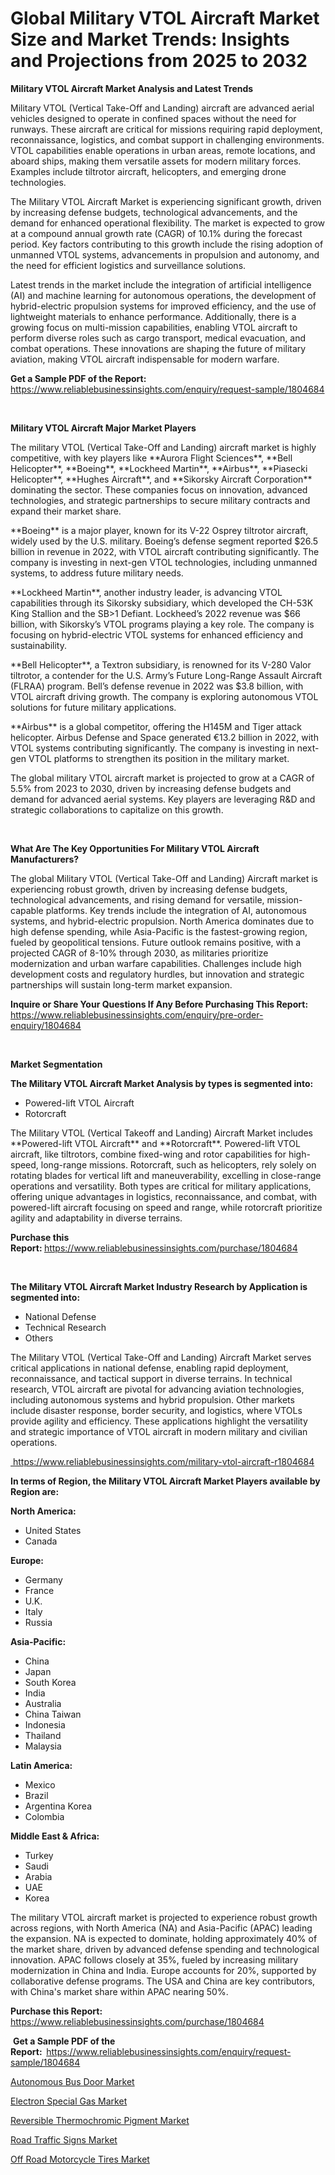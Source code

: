 <p><h1>Global Military VTOL Aircraft Market Size and Market Trends: Insights and Projections from 2025 to 2032</h1></p><p><strong>Military VTOL Aircraft Market Analysis and Latest Trends</strong></p>
<p><p>Military VTOL (Vertical Take-Off and Landing) aircraft are advanced aerial vehicles designed to operate in confined spaces without the need for runways. These aircraft are critical for missions requiring rapid deployment, reconnaissance, logistics, and combat support in challenging environments. VTOL capabilities enable operations in urban areas, remote locations, and aboard ships, making them versatile assets for modern military forces. Examples include tiltrotor aircraft, helicopters, and emerging drone technologies.</p><p>The Military VTOL Aircraft Market is experiencing significant growth, driven by increasing defense budgets, technological advancements, and the demand for enhanced operational flexibility. The market is expected to grow at a compound annual growth rate (CAGR) of 10.1% during the forecast period. Key factors contributing to this growth include the rising adoption of unmanned VTOL systems, advancements in propulsion and autonomy, and the need for efficient logistics and surveillance solutions.</p><p>Latest trends in the market include the integration of artificial intelligence (AI) and machine learning for autonomous operations, the development of hybrid-electric propulsion systems for improved efficiency, and the use of lightweight materials to enhance performance. Additionally, there is a growing focus on multi-mission capabilities, enabling VTOL aircraft to perform diverse roles such as cargo transport, medical evacuation, and combat operations. These innovations are shaping the future of military aviation, making VTOL aircraft indispensable for modern warfare.</p></p>
<p><strong>Get a Sample PDF of the Report:&nbsp;</strong> <a href="https://www.reliablebusinessinsights.com/enquiry/request-sample/1804684?utm_campaign=1113&utm_medium=2&utm_source=Github&utm_content=ia&utm_term=22012025&utm_id=military-vtol-aircraft">https://www.reliablebusinessinsights.com/enquiry/request-sample/1804684</a></p>
<p>&nbsp;</p>
<p><strong>Military VTOL Aircraft Major Market Players</strong></p>
<p><p>The military VTOL (Vertical Take-Off and Landing) aircraft market is highly competitive, with key players like **Aurora Flight Sciences**, **Bell Helicopter**, **Boeing**, **Lockheed Martin**, **Airbus**, **Piasecki Helicopter**, **Hughes Aircraft**, and **Sikorsky Aircraft Corporation** dominating the sector. These companies focus on innovation, advanced technologies, and strategic partnerships to secure military contracts and expand their market share.</p><p>**Boeing** is a major player, known for its V-22 Osprey tiltrotor aircraft, widely used by the U.S. military. Boeing’s defense segment reported $26.5 billion in revenue in 2022, with VTOL aircraft contributing significantly. The company is investing in next-gen VTOL technologies, including unmanned systems, to address future military needs.</p><p>**Lockheed Martin**, another industry leader, is advancing VTOL capabilities through its Sikorsky subsidiary, which developed the CH-53K King Stallion and the SB>1 Defiant. Lockheed’s 2022 revenue was $66 billion, with Sikorsky’s VTOL programs playing a key role. The company is focusing on hybrid-electric VTOL systems for enhanced efficiency and sustainability.</p><p>**Bell Helicopter**, a Textron subsidiary, is renowned for its V-280 Valor tiltrotor, a contender for the U.S. Army’s Future Long-Range Assault Aircraft (FLRAA) program. Bell’s defense revenue in 2022 was $3.8 billion, with VTOL aircraft driving growth. The company is exploring autonomous VTOL solutions for future military applications.</p><p>**Airbus** is a global competitor, offering the H145M and Tiger attack helicopter. Airbus Defense and Space generated €13.2 billion in 2022, with VTOL systems contributing significantly. The company is investing in next-gen VTOL platforms to strengthen its position in the military market.</p><p>The global military VTOL aircraft market is projected to grow at a CAGR of 5.5% from 2023 to 2030, driven by increasing defense budgets and demand for advanced aerial systems. Key players are leveraging R&D and strategic collaborations to capitalize on this growth.</p></p>
<p>&nbsp;</p>
<p><strong>What Are The Key Opportunities For Military VTOL Aircraft Manufacturers?</strong></p>
<p><p>The global Military VTOL (Vertical Take-Off and Landing) Aircraft market is experiencing robust growth, driven by increasing defense budgets, technological advancements, and rising demand for versatile, mission-capable platforms. Key trends include the integration of AI, autonomous systems, and hybrid-electric propulsion. North America dominates due to high defense spending, while Asia-Pacific is the fastest-growing region, fueled by geopolitical tensions. Future outlook remains positive, with a projected CAGR of 8-10% through 2030, as militaries prioritize modernization and urban warfare capabilities. Challenges include high development costs and regulatory hurdles, but innovation and strategic partnerships will sustain long-term market expansion.</p></p>
<p><strong>Inquire or Share Your Questions If Any Before Purchasing This Report:</strong> <a href="https://www.reliablebusinessinsights.com/enquiry/pre-order-enquiry/1804684?utm_campaign=1113&utm_medium=2&utm_source=Github&utm_content=ia&utm_term=22012025&utm_id=military-vtol-aircraft">https://www.reliablebusinessinsights.com/enquiry/pre-order-enquiry/1804684</a></p>
<p>&nbsp;</p>
<p><strong>Market Segmentation</strong></p>
<p><strong>The Military VTOL Aircraft Market Analysis by types is segmented into:</strong></p>
<p><ul><li>Powered-lift VTOL Aircraft</li><li>Rotorcraft</li></ul></p>
<p><p>The Military VTOL (Vertical Takeoff and Landing) Aircraft Market includes **Powered-lift VTOL Aircraft** and **Rotorcraft**. Powered-lift VTOL aircraft, like tiltrotors, combine fixed-wing and rotor capabilities for high-speed, long-range missions. Rotorcraft, such as helicopters, rely solely on rotating blades for vertical lift and maneuverability, excelling in close-range operations and versatility. Both types are critical for military applications, offering unique advantages in logistics, reconnaissance, and combat, with powered-lift aircraft focusing on speed and range, while rotorcraft prioritize agility and adaptability in diverse terrains.</p></p>
<p><strong>Purchase this Report:&nbsp;</strong><a href="https://www.reliablebusinessinsights.com/purchase/1804684?utm_campaign=1113&utm_medium=2&utm_source=Github&utm_content=ia&utm_term=22012025&utm_id=military-vtol-aircraft">https://www.reliablebusinessinsights.com/purchase/1804684</a></p>
<p>&nbsp;</p>
<p><strong>The Military VTOL Aircraft Market Industry Research by Application is segmented into:</strong></p>
<p><ul><li>National Defense</li><li>Technical Research</li><li>Others</li></ul></p>
<p><p>The Military VTOL (Vertical Take-Off and Landing) Aircraft Market serves critical applications in national defense, enabling rapid deployment, reconnaissance, and tactical support in diverse terrains. In technical research, VTOL aircraft are pivotal for advancing aviation technologies, including autonomous systems and hybrid propulsion. Other markets include disaster response, border security, and logistics, where VTOLs provide agility and efficiency. These applications highlight the versatility and strategic importance of VTOL aircraft in modern military and civilian operations.</p></p>
<p><a href="https://www.reliablebusinessinsights.com/military-vtol-aircraft-r1804684?utm_campaign=1113&utm_medium=2&utm_source=Github&utm_content=ia&utm_term=22012025&utm_id=military-vtol-aircraft">&nbsp;https://www.reliablebusinessinsights.com/military-vtol-aircraft-r1804684</a></p>
<p><strong>In terms of Region, the Military VTOL Aircraft Market Players available by Region are:</strong></p>
<p>
    <p> <strong> North America: </strong>
        <ul>
            <li>United States</li>
            <li>Canada</li>
        </ul>
        </p> 
    <p> <strong> Europe: </strong>
        <ul>
            <li>Germany</li>
            <li>France</li>
            <li>U.K.</li>
            <li>Italy</li>
            <li>Russia</li>
        </ul>
        </p> 
    <p> <strong> Asia-Pacific: </strong>
        <ul>
            <li>China</li>
            <li>Japan</li>
            <li>South Korea</li>
            <li>India</li>
            <li>Australia</li>
            <li>China Taiwan</li>
            <li>Indonesia</li>
            <li>Thailand</li>
            <li>Malaysia</li>
        </ul>
        </p> 
    <p> <strong> Latin America: </strong>
        <ul>
            <li>Mexico</li>
            <li>Brazil</li>
            <li>Argentina Korea</li>
            <li>Colombia</li>
        </ul>
        </p> 
    <p> <strong> Middle East & Africa: </strong>
        <ul>
            <li>Turkey</li>
            <li>Saudi</li>
            <li>Arabia</li>
            <li>UAE</li>
            <li>Korea</li>
        </ul>
    </p>
    </p>
<p><p>The military VTOL aircraft market is projected to experience robust growth across regions, with North America (NA) and Asia-Pacific (APAC) leading the expansion. NA is expected to dominate, holding approximately 40% of the market share, driven by advanced defense spending and technological innovation. APAC follows closely at 35%, fueled by increasing military modernization in China and India. Europe accounts for 20%, supported by collaborative defense programs. The USA and China are key contributors, with China's market share within APAC nearing 50%.</p></p>
<p><strong>Purchase this Report: </strong><a href="https://www.reliablebusinessinsights.com/purchase/1804684?utm_campaign=1113&utm_medium=2&utm_source=Github&utm_content=ia&utm_term=22012025&utm_id=military-vtol-aircraft">https://www.reliablebusinessinsights.com/purchase/1804684</a></p>
<p>&nbsp;<strong>Get a Sample PDF of the Report:&nbsp;&nbsp;</strong><a href="https://www.reliablebusinessinsights.com/enquiry/request-sample/1804684?utm_campaign=1113&utm_medium=2&utm_source=Github&utm_content=ia&utm_term=22012025&utm_id=military-vtol-aircraft">https://www.reliablebusinessinsights.com/enquiry/request-sample/1804684</a></p>
<p><strong></strong></p>
<p><p><a href="https://www.linkedin.com/pulse/comprehensive-report-autonomous-bus-door-market-types-applications-z7bif?utm_campaign=1113&utm_medium=2&utm_source=Github&utm_content=ia&utm_term=22012025&utm_id=military-vtol-aircraft">Autonomous Bus Door Market</a></p><p><a href="https://www.linkedin.com/pulse/regional-global-electron-special-gas-market-analysis-projected-cajbf?utm_campaign=1113&utm_medium=2&utm_source=Github&utm_content=ia&utm_term=22012025&utm_id=military-vtol-aircraft">Electron Special Gas Market</a></p><p><a href="https://www.linkedin.com/pulse/reversible-thermochromic-pigment-market-analysis-report-2025-2032-tzwzf?utm_campaign=1113&utm_medium=2&utm_source=Github&utm_content=ia&utm_term=22012025&utm_id=military-vtol-aircraft">Reversible Thermochromic Pigment Market</a></p><p><a href="https://github.com/seanmcma708/Market-Research-Report-List-1/blob/main/road-traffic-signs-market.md?utm_campaign=1113&utm_medium=2&utm_source=Github&utm_content=ia&utm_term=22012025&utm_id=military-vtol-aircraft">Road Traffic Signs Market</a></p><p><a href="https://github.com/edacruz6/Market-Research-Report-List-1/blob/main/off-road-motorcycle-tires-market.md?utm_campaign=1113&utm_medium=2&utm_source=Github&utm_content=ia&utm_term=22012025&utm_id=military-vtol-aircraft">Off Road Motorcycle Tires Market</a></p></p>